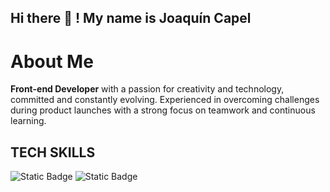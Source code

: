 ## Hi there 👋 ! My name is Joaquín Capel

# About Me

**Front-end Developer** with a passion for creativity and technology, committed and constantly evolving. Experienced in overcoming challenges during product launches with a strong focus on teamwork and continuous learning.

## TECH SKILLS
![Static Badge](https://img.shields.io/badge/Angular-pink?logo=Angular&color=magenta)
![Static Badge](https://img.shields.io/badge/TypeScript-blue?logo=Typescript&labelColor=black)

